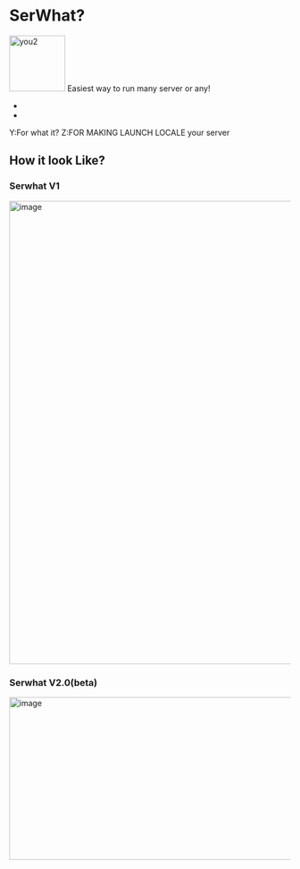 # SerWhat?
<img width="100" height="100" alt="you2" src="https://github.com/user-attachments/assets/3ed2eb15-65e3-4e3b-b085-18279ce396b9" />
Easiest way to run many server or any!

-
-
Y:For what it?
Z:FOR MAKING LAUNCH LOCALE your server
## How it look Like?
### Serwhat V1
<img width="1604" height="829" alt="image" src="https://github.com/user-attachments/assets/a6f7f37d-0479-4208-b85d-6f528eeccb32" />

### Serwhat V2.0(beta)
<img width="740" height="291" alt="image" src="https://github.com/user-attachments/assets/4693921e-691c-4be3-9fd9-e3ea28e90abe" />
